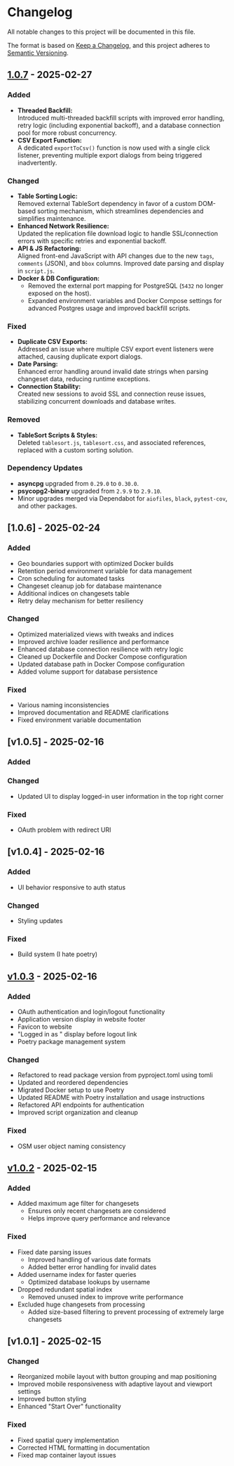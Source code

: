 # Changelog

All notable changes to this project will be documented in this file.

The format is based on [Keep a Changelog](https://keepachangelog.com/en/1.0.0/),
and this project adheres to [Semantic Versioning](https://semver.org/spec/v2.0.0.html).

## [1.0.7] - 2025-02-27

### Added
- **Threaded Backfill:**  
  Introduced multi-threaded backfill scripts with improved error handling, retry logic (including exponential backoff), and a database connection pool for more robust concurrency.
- **CSV Export Function:**  
  A dedicated `exportToCsv()` function is now used with a single click listener, preventing multiple export dialogs from being triggered inadvertently.

### Changed
- **Table Sorting Logic:**  
  Removed external TableSort dependency in favor of a custom DOM-based sorting mechanism, which streamlines dependencies and simplifies maintenance.
- **Enhanced Network Resilience:**  
  Updated the replication file download logic to handle SSL/connection errors with specific retries and exponential backoff.
- **API & JS Refactoring:**  
  Aligned front-end JavaScript with API changes due to the new `tags`, `comments` (JSON), and `bbox` columns. Improved date parsing and display in `script.js`.
- **Docker & DB Configuration:**
  - Removed the external port mapping for PostgreSQL (`5432` no longer exposed on the host).
  - Expanded environment variables and Docker Compose settings for advanced Postgres usage and improved backfill scripts.

### Fixed
- **Duplicate CSV Exports:**  
  Addressed an issue where multiple CSV export event listeners were attached, causing duplicate export dialogs.
- **Date Parsing:**  
  Enhanced error handling around invalid date strings when parsing changeset data, reducing runtime exceptions.
- **Connection Stability:**  
  Created new sessions to avoid SSL and connection reuse issues, stabilizing concurrent downloads and database writes.

### Removed
- **TableSort Scripts & Styles:**  
  Deleted `tablesort.js`, `tablesort.css`, and associated references, replaced with a custom sorting solution.

### Dependency Updates
- **asyncpg** upgraded from `0.29.0` to `0.30.0`.
- **psycopg2-binary** upgraded from `2.9.9` to `2.9.10`.
- Minor upgrades merged via Dependabot for `aiofiles`, `black`, `pytest-cov`, and other packages.

[1.0.7]: https://github.com/your-repo/compare/v1.0.6...v1.0.7

 ## [1.0.6] - 2025-02-24

 ### Added
 - Geo boundaries support with optimized Docker builds
 - Retention period environment variable for data management
 - Cron scheduling for automated tasks
 - Changeset cleanup job for database maintenance
 - Additional indices on changesets table
 - Retry delay mechanism for better resiliency

 ### Changed
 - Optimized materialized views with tweaks and indices
 - Improved archive loader resilience and performance
 - Enhanced database connection resilience with retry logic
 - Cleaned up Dockerfile and Docker Compose configuration
 - Updated database path in Docker Compose configuration
 - Added volume support for database persistence

 ### Fixed
 - Various naming inconsistencies
 - Improved documentation and README clarifications
 - Fixed environment variable documentation

## [v1.0.5] - 2025-02-16

### Added

### Changed
- Updated UI to display logged-in user information in the top right corner

### Fixed
- OAuth problem with redirect URI


## [v1.0.4] - 2025-02-16

### Added
- UI behavior responsive to auth status

### Changed
- Styling updates

### Fixed
- Build system (I hate poetry)

## [v1.0.3] - 2025-02-16

### Added
- OAuth authentication and login/logout functionality
- Application version display in website footer
- Favicon to website
- "Logged in as <user>" display before logout link
- Poetry package management system

### Changed
- Refactored to read package version from pyproject.toml using tomli
- Updated and reordered dependencies
- Migrated Docker setup to use Poetry
- Updated README with Poetry installation and usage instructions
- Refactored API endpoints for authentication
- Improved script organization and cleanup

### Fixed
- OSM user object naming consistency

## [v1.0.2] - 2025-02-15

### Added
 - Added maximum age filter for changesets
   - Ensures only recent changesets are considered
   - Helps improve query performance and relevance

### Fixed
 - Fixed date parsing issues
   - Improved handling of various date formats
   - Added better error handling for invalid dates
 - Added username index for faster queries
   - Optimized database lookups by username
 - Dropped redundant spatial index
   - Removed unused index to improve write performance
 - Excluded huge changesets from processing
   - Added size-based filtering to prevent processing of extremely large changesets

## [v1.0.1] - 2025-02-15

### Changed
 - Reorganized mobile layout with button grouping and map positioning
 - Improved mobile responsiveness with adaptive layout and viewport settings
 - Improved button styling
 - Enhanced "Start Over" functionality

### Fixed
 - Fixed spatial query implementation
 - Corrected HTML formatting in documentation
 - Fixed map container layout issues

[Unreleased]: https://github.com/yourusername/yourrepo/compare/v1.0.3...HEAD
[v1.0.3]: https://github.com/yourusername/yourrepo/compare/v1.0.2...v1.0.3
[v1.0.2]: https://github.com/yourusername/yourrepo/tree/v1.0.2
[v1.0.0]: https://github.com/yourusername/yourrepo/tree/v1.0.0
